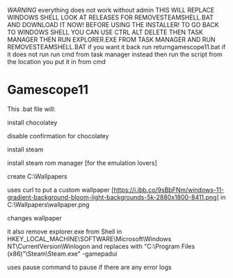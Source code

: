 *WARNING* 
everything does not work without admin
THIS WILL REPLACE WINDOWS SHELL LOOK AT RELEASES FOR REMOVESTEAMSHELL.BAT AND DOWNLOAD IT NOW! BEFORE USING THE INSTALLER! TO GO BACK TO WINDOWS SHELL YOU CAN USE CTRL ALT DELETE THEN TASK MANAGER THEN RUN EXPLORER.EXE FROM TASK MANAGER AND RUN REMOVESTEAMSHELL.BAT
if you want it back run returngamescope11.bat
if it does not run run cmd from task manager instead then run the script from the location you put it in from cmd



# Gamescope11
This .bat file will:

install chocolatey

disable confirmation for chocolatey

install steam

install steam rom manager [for the emulation lovers]

create C:\Wallpapers

uses curl to put a custom wallpaper [https://i.ibb.co/9sBbFNm/windows-11-gradient-background-bloom-light-backgrounds-5k-2880x1800-8411.png] in C:\Wallpapers\wallpaper.png

changes wallpaper

it also remove explorer.exe from Shell in HKEY_LOCAL_MACHINE\SOFTWARE\Microsoft\Windows NT\CurrentVersion\Winlogon and replaces with "C:\Program Files (x86)"\Steam\Steam.exe" -gamepadui

uses pause command to pause if there are any error logs
